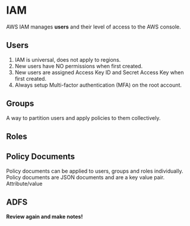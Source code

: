 # IAM

AWS IAM manages **users** and their level of access to the AWS console.  

## Users
1. IAM is universal, does not apply to regions.
2. New users have NO permissions when first created.
3. New users are assigned Access Key ID and Secret Access Key when first created.
4. Always setup Multi-factor authentication (MFA) on the root account.

## Groups

A way to partition users and apply policies to them collectively.

## Roles

## Policy Documents

Policy documents can be applied to users, groups and roles individually.
Policy documents are JSON documents and are a key value pair.   Attribute/value



## ADFS

**Review again and make notes!**
